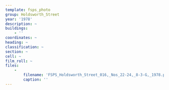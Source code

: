 ```yaml
---
template: fsps_photo
group: Holdsworth_Street
year: '1978'
description: ~
buildings:
    - ''
coordinates: ~
heading: ~
classification: ~
section: ~
cell: ~
film_roll: ~
files:
    -
        filename: 'FSPS_Holdsworth_Street_016,_Nos_22-24,_8-3-G,_1978.png'
        caption: ''
---
```

